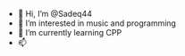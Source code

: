 - 👋 Hi, I’m @Sadeq44
- 👀 I’m interested in music and programming
- 🌱 I’m currently learning CPP
- 📫 
<!---
Sadeq44/Sadeq44 is a ✨ special ✨ repository because its `README.md` (this file) appears on your GitHub profile.
You can click the Preview link to take a look at your changes.
--->
